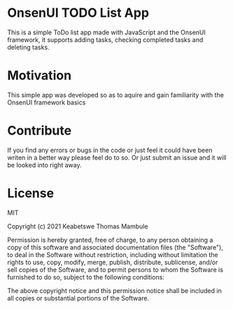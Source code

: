# OnsenUI TODO List App

This is a simple ToDo list app made with JavaScript and the OnsenUI framework, it supports adding tasks, checking completed tasks and deleting tasks.

# Motivation

This simple app was developed so as to aquire and gain familiarity with the OnsenUI framework basics

# Contribute

If you find any errors or bugs in the code or just feel it could have been writen in a better way please feel do to so. Or just submit an issue and it will be looked into right away.

# License

MIT

Copyright (c) 2021 Keabetswe Thomas Mambule

Permission is hereby granted, free of charge, to any person obtaining a copy of this software and associated documentation files (the "Software"), to deal in the Software without restriction, including without limitation the rights to use, copy, modify, merge, publish, distribute, sublicense, and/or sell copies of the Software, and to permit persons to whom the Software is furnished to do so, subject to the following conditions:

The above copyright notice and this permission notice shall be included in all copies or substantial portions of the Software.
